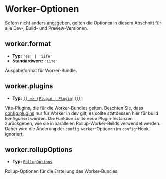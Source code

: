 # Worker-Optionen

Sofern nicht anders angegeben, gelten die Optionen in diesem Abschnitt für alle Dev-, Build- und Preview-Versionen.

## worker.format

- **Typ:** `'es' | 'iife'`
- **Standardwert:** `'iife'`

Ausgabeformat für Worker-Bundle.

## worker.plugins

- **Typ:** [`() => (Plugin | Plugin[])[]`](./shared-options#plugins)

Vite-Plugins, die für die Worker-Bundles gelten. Beachten Sie, dass [config.plugins](./shared-options#plugins) nur für Worker in dev gilt, es sollte stattdessen hier für build konfiguriert werden.
Die Funktion sollte neue Plugin-Instanzen zurückgeben, wie sie in parallelen Rollup-Worker-Builds verwendet werden. Daher wird die Änderung der `config.worker`-Optionen im `config`-Hook ignoriert.

## worker.rollupOptions

- **Typ:** [`RollupOptions`](https://rollupjs.org/configuration-options/)

Rollup-Optionen für die Erstellung des Worker-Bundles.
